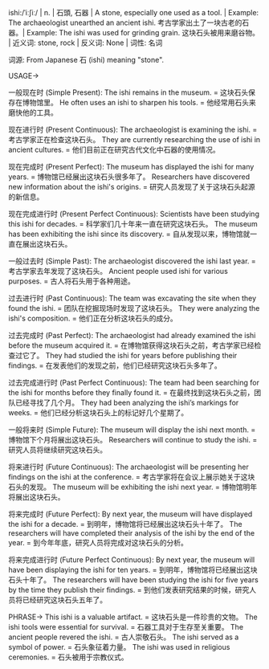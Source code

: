ishi:/ˈiːʃiː/ | n. | 石頭, 石器 | A stone, especially one used as a tool. |  Example: The archaeologist unearthed an ancient ishi. 考古学家出土了一块古老的石器。| Example:  The ishi was used for grinding grain. 这块石头被用来磨谷物。 | 近义词: stone, rock | 反义词: None | 词性: 名词

词源: From Japanese 石 (ishi) meaning "stone".


USAGE->

一般现在时 (Simple Present):
The ishi remains in the museum. = 这块石头保存在博物馆里。
He often uses an ishi to sharpen his tools. = 他经常用石头来磨快他的工具。

现在进行时 (Present Continuous):
The archaeologist is examining the ishi. = 考古学家正在检查这块石头。
They are currently researching the use of ishi in ancient cultures. = 他们目前正在研究古代文化中石器的使用情况。

现在完成时 (Present Perfect):
The museum has displayed the ishi for many years. = 博物馆已经展出这块石头很多年了。
Researchers have discovered new information about the ishi's origins. = 研究人员发现了关于这块石头起源的新信息。

现在完成进行时 (Present Perfect Continuous):
Scientists have been studying this ishi for decades. = 科学家们几十年来一直在研究这块石头。
The museum has been exhibiting the ishi since its discovery. = 自从发现以来，博物馆就一直在展出这块石头。

一般过去时 (Simple Past):
The archaeologist discovered the ishi last year. = 考古学家去年发现了这块石头。
Ancient people used ishi for various purposes. = 古人将石头用于各种用途。

过去进行时 (Past Continuous):
The team was excavating the site when they found the ishi. = 团队在挖掘现场时发现了这块石头。
They were analyzing the ishi's composition. = 他们正在分析这块石头的成分。

过去完成时 (Past Perfect):
The archaeologist had already examined the ishi before the museum acquired it. = 在博物馆获得这块石头之前，考古学家已经检查过它了。
They had studied the ishi for years before publishing their findings. = 在发表他们的发现之前，他们已经研究这块石头多年了。


过去完成进行时 (Past Perfect Continuous):
The team had been searching for the ishi for months before they finally found it. = 在最终找到这块石头之前，团队已经寻找了几个月。
They had been analyzing the ishi’s markings for weeks. = 他们已经分析这块石头上的标记好几个星期了。

一般将来时 (Simple Future):
The museum will display the ishi next month. = 博物馆下个月将展出这块石头。
Researchers will continue to study the ishi. = 研究人员将继续研究这块石头。

将来进行时 (Future Continuous):
The archaeologist will be presenting her findings on the ishi at the conference. = 考古学家将在会议上展示她关于这块石头的发现。
The museum will be exhibiting the ishi next year. = 博物馆明年将展出这块石头。

将来完成时 (Future Perfect):
By next year, the museum will have displayed the ishi for a decade. = 到明年，博物馆将已经展出这块石头十年了。
The researchers will have completed their analysis of the ishi by the end of the year. = 到今年年底，研究人员将完成对这块石头的分析。

将来完成进行时 (Future Perfect Continuous):
By next year, the museum will have been displaying the ishi for ten years. = 到明年，博物馆将已经展出这块石头十年了。
The researchers will have been studying the ishi for five years by the time they publish their findings. = 到他们发表研究结果的时候，研究人员将已经研究这块石头五年了。

PHRASE->
This ishi is a valuable artifact. = 这块石头是一件珍贵的文物。
The ishi tools were essential for survival. = 石器工具对于生存至关重要。
The ancient people revered the ishi. = 古人崇敬石头。
The ishi served as a symbol of power. = 石头象征着力量。
The ishi was used in religious ceremonies. = 石头被用于宗教仪式。


